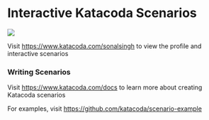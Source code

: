 # Interactive Katacoda Scenarios

[![](http://shields.katacoda.com/katacoda/sonalsingh/count.svg)](https://www.katacoda.com/sonalsingh "Get your profile on Katacoda.com")

Visit https://www.katacoda.com/sonalsingh to view the profile and interactive scenarios

### Writing Scenarios
Visit https://www.katacoda.com/docs to learn more about creating Katacoda scenarios

For examples, visit https://github.com/katacoda/scenario-example
